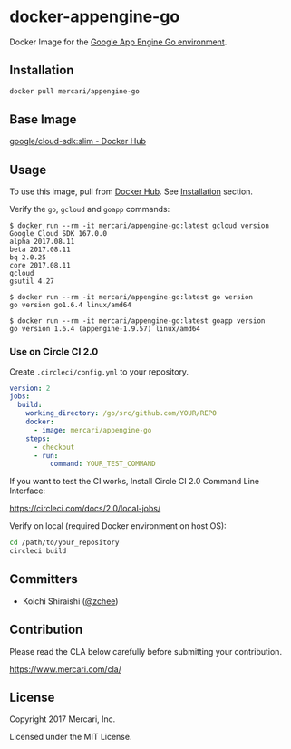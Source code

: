 # docker-appengine-go

Docker Image for the [Google App Engine Go environment](https://cloud.google.com/appengine/docs/go/).

## Installation

```sh
docker pull mercari/appengine-go
```

## Base Image

[google/cloud-sdk:slim - Docker Hub](https://hub.docker.com/r/google/cloud-sdk/)

## Usage
 
To use this image, pull from [Docker Hub](https://hub.docker.com/r/mercari/appengine-go/). See [Installation](#installation) section.

Verify the `go`, `gcloud` and `goapp` commands:

```console
$ docker run --rm -it mercari/appengine-go:latest gcloud version
Google Cloud SDK 167.0.0
alpha 2017.08.11
beta 2017.08.11
bq 2.0.25
core 2017.08.11
gcloud
gsutil 4.27

$ docker run --rm -it mercari/appengine-go:latest go version
go version go1.6.4 linux/amd64

$ docker run --rm -it mercari/appengine-go:latest goapp version
go version 1.6.4 (appengine-1.9.57) linux/amd64
```

### Use on Circle CI 2.0

Create `.circleci/config.yml` to your repository.  

```yaml
version: 2
jobs:
  build:
    working_directory: /go/src/github.com/YOUR/REPO
    docker:
      - image: mercari/appengine-go
    steps:
      - checkout
      - run:
          command: YOUR_TEST_COMMAND
```

If you want to test the CI works, Install Circle CI 2.0 Command Line Interface:

https://circleci.com/docs/2.0/local-jobs/

Verify on local (required Docker environment on host OS):

```sh
cd /path/to/your_repository
circleci build
```

## Committers

 * Koichi Shiraishi ([@zchee](https://github.com/zchee))

## Contribution

Please read the CLA below carefully before submitting your contribution.

https://www.mercari.com/cla/

## License

Copyright 2017 Mercari, Inc.

Licensed under the MIT License.

